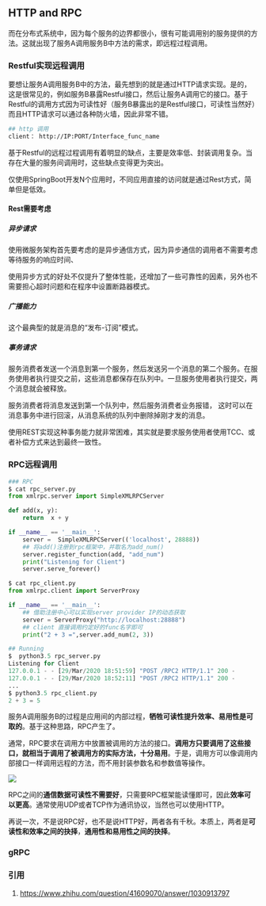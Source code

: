 ## HTTP and RPC

而在分布式系统中，因为每个服务的边界都很小，很有可能调用别的服务提供的方法。这就出现了服务A调用服务B中方法的需求，即远程过程调用。

### Restful实现远程调用

要想让服务A调用服务B中的方法，最先想到的就是通过HTTP请求实现。是的，这是很常见的，例如服务B暴露Restful接口，然后让服务A调用它的接口。基于Restful的调用方式因为可读性好（服务B暴露出的是Restful接口，可读性当然好）而且HTTP请求可以通过各种防火墙，因此非常不错。

```bash
## http 调用
client： http://IP:PORT/Interface_func_name
```

基于Restful的远程过程调用有着明显的缺点，主要是效率低、封装调用复杂。当存在大量的服务间调用时，这些缺点变得更为突出。

仅使用SpringBoot开发N个应用时，不同应用直接的访问就是通过Rest方式，简单但是低效。

#### Rest需要考虑

##### 异步请求

使用微服务架构首先要考虑的是异步通信方式，因为异步通信的调用者不需要考虑等待服务的响应时间、

使用异步方式的好处不仅提升了整体性能，还增加了一些可靠性的因素，另外也不需要担心超时问题和在程序中设置断路器模式。

#####  广播能力

这个最典型的就是消息的“发布-订阅”模式。

#####  事务请求

服务消费者发送一个消息到第一个服务，然后发送另一个消息的第二个服务。在服务使用者执行提交之前，这些消息都保存在队列中。一旦服务使用者执行提交，两个消息就会被释放。

服务消费者将消息发送到第一个队列中，然后服务消费者业务报错， 这时可以在消息事务中进行回滚，从消息系统的队列中删除掉刚才发的消息。

使用REST实现这种事务能力就非常困难，其实就是要求服务使用者使用TCC、或者补偿方式来达到最终一致性。

### RPC远程调用

```python
### RPC
$ cat rpc_server.py
from xmlrpc.server import SimpleXMLRPCServer

def add(x, y):
    return  x + y

if __name__ == '__main__':
    server =  SimpleXMLRPCServer(('localhost', 28888))
    ## 将add()注册到rpc框架中，并取名为add_num()
    server.register_function(add, "add_num")
    print("Listening for Client")
    server.serve_forever()

$ cat rpc_client.py
from xmlrpc.client import ServerProxy

if __name__ == '__main__':
    ## 借助注册中心可以实现server provider IP的动态获取
    server = ServerProxy("http://localhost:28888")
    ## client 直接调用约定好的func名字即可
    print("2 + 3 =",server.add_num(2, 3))

## Running
$  python3.5 rpc_server.py
Listening for Client
127.0.0.1 - - [29/Mar/2020 18:51:59] "POST /RPC2 HTTP/1.1" 200 -
127.0.0.1 - - [29/Mar/2020 18:52:11] "POST /RPC2 HTTP/1.1" 200 -
...
$ python3.5 rpc_client.py
2 + 3 = 5
```



服务A调用服务B的过程是应用间的内部过程，**牺牲可读性提升效率、易用性是可取的**。基于这种思路，RPC产生了。

通常，RPC要求在调用方中放置被调用的方法的接口。**调用方只要调用了这些接口，就相当于调用了被调用方的实际方法，十分易用**。于是，调用方可以像调用内部接口一样调用远程的方法，而不用封装参数名和参数值等操作。

![](https://image-1300760561.cos.ap-beijing.myqcloud.com/bgyq-blog/rpc调用原理.jpg)

RPC之间的**通信数据可读性不需要好**，只需要RPC框架能读懂即可，因此**效率可以更高**。通常使用UDP或者TCP作为通讯协议，当然也可以使用HTTP。

再说一次，不是说RPC好，也不是说HTTP好，两者各有千秋。本质上，两者是**可读性和效率之间的抉择**，**通用性和易用性之间的抉择**。

### gRPC

### 引用

1. https://www.zhihu.com/question/41609070/answer/1030913797